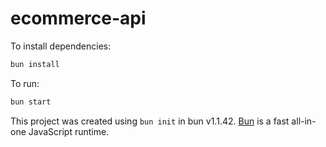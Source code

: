 # ecommerce-api

To install dependencies:

```bash
bun install
```

To run:

```bash
bun start
```

This project was created using `bun init` in bun v1.1.42. [Bun](https://bun.sh) is a fast all-in-one JavaScript runtime.
